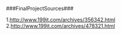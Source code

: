 ###FinalProjectSources###

1.http://www.199it.com/archives/356342.html
2.http://www.199it.com/archives/478321.html

